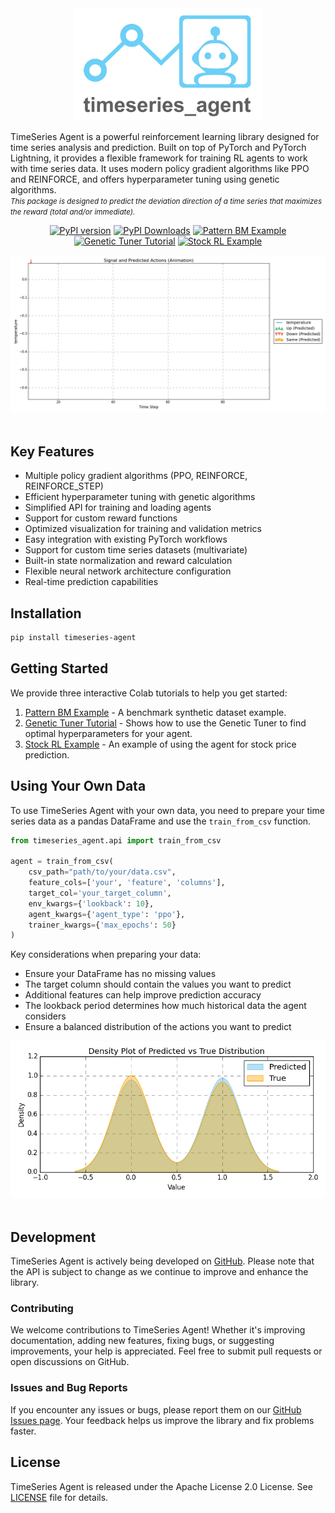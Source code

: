 <div align="center">
  <img src="doc/_static/logo.png" width="300">
</div>

TimeSeries Agent is a powerful reinforcement learning library designed for time series analysis and prediction. Built on top of PyTorch and PyTorch Lightning, it provides a flexible framework for training RL agents to work with time series data. It uses modern policy gradient algorithms like PPO and REINFORCE, and offers hyperparameter tuning using genetic algorithms.
<br>
<small><i>This package is designed to predict the deviation direction of a time series that maximizes the reward (total and/or immediate).</i></small>

<div align="center">

[![PyPI version](https://badge.fury.io/py/timeseries-agent.svg)](https://pypi.org/project/timeseries-agent/)
[![PyPI Downloads](https://static.pepy.tech/badge/timeseries-agent)](https://pepy.tech/projects/timeseries-agent)
[![Pattern BM Example](https://colab.research.google.com/assets/colab-badge.svg)](https://colab.research.google.com/github/cpohagwu/timeseries_agent/blob/main/examples/01_pattern_BM_example.ipynb)
[![Genetic Tuner Tutorial](https://colab.research.google.com/assets/colab-badge.svg)](https://colab.research.google.com/github/cpohagwu/timeseries_agent/blob/main/examples/02_genetic_tuner_tutorial.ipynb)
[![Stock RL Example](https://colab.research.google.com/assets/colab-badge.svg)](https://colab.research.google.com/github/cpohagwu/timeseries_agent/blob/main/examples/03_stock_rl_example.ipynb)

</div>
<div align="center">
  <img src="doc/_static/predictions_animation.gif"/>
</div>
<br>

## Key Features

* Multiple policy gradient algorithms (PPO, REINFORCE, REINFORCE_STEP)
* Efficient hyperparameter tuning with genetic algorithms
* Simplified API for training and loading agents
* Support for custom reward functions
* Optimized visualization for training and validation metrics
* Easy integration with existing PyTorch workflows
* Support for custom time series datasets (multivariate)
* Built-in state normalization and reward calculation
* Flexible neural network architecture configuration
* Real-time prediction capabilities

## Installation

```bash
pip install timeseries-agent
```

## Getting Started

We provide three interactive Colab tutorials to help you get started:
1. [Pattern BM Example](https://colab.research.google.com/github/cpohagwu/timeseries_agent/blob/main/examples/01_pattern_BM_example.ipynb) - A benchmark synthetic dataset example.
2. [Genetic Tuner Tutorial](https://colab.research.google.com/github/cpohagwu/timeseries_agent/blob/main/examples/02_genetic_tuner_tutorial.ipynb) - Shows how to use the Genetic Tuner to find optimal hyperparameters for your agent.
3. [Stock RL Example](https://colab.research.google.com/github/cpohagwu/timeseries_agent/blob/main/examples/03_stock_rl_example.ipynb) - An example of using the agent for stock price prediction.

## Using Your Own Data

To use TimeSeries Agent with your own data, you need to prepare your time series data as a pandas DataFrame and use the `train_from_csv` function.

```python
from timeseries_agent.api import train_from_csv

agent = train_from_csv(
    csv_path="path/to/your/data.csv",
    feature_cols=['your', 'feature', 'columns'],
    target_col='your_target_column',
    env_kwargs={'lookback': 10},
    agent_kwargs={'agent_type': 'ppo'},
    trainer_kwargs={'max_epochs': 50}
)
```

Key considerations when preparing your data:
- Ensure your DataFrame has no missing values
- The target column should contain the values you want to predict
- Additional features can help improve prediction accuracy
- The lookback period determines how much historical data the agent considers
- Ensure a balanced distribution of the actions you want to predict

</div>
<div align="center">
  <img src="doc/_static/predictions_analysis.png"/>
</div>
<br>

## Development

TimeSeries Agent is actively being developed on [GitHub](https://github.com/cpohagwu/timeseries_agent). Please note that the API is subject to change as we continue to improve and enhance the library.

### Contributing

We welcome contributions to TimeSeries Agent! Whether it's improving documentation, adding new features, fixing bugs, or suggesting improvements, your help is appreciated. Feel free to submit pull requests or open discussions on GitHub.

### Issues and Bug Reports

If you encounter any issues or bugs, please report them on our [GitHub Issues page](https://github.com/cpohagwu/timeseries_agent/issues). Your feedback helps us improve the library and fix problems faster.

## License

TimeSeries Agent is released under the Apache License 2.0 License. See [LICENSE](LICENSE) file for details.
